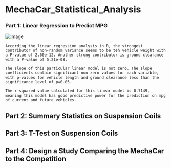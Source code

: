 # MechaCar_Statistical_Analysis
### Part 1: Linear Regression to Predict MPG

   ![image](https://user-images.githubusercontent.com/111200771/215296608-13ff20bb-1541-4537-8784-a795be9e8bba.png)


    According the linear regression analysis in R, the strongest contributor of non-random variance seems to be teh vehicle weight with a P-value of 2.60e-12. Another strong contributor is ground clearance with a P-value of 5.21e-08. 

    The slope of this particular linear model is not zero. The slope coefficients contain significant non zero values for each variable, with p-values for vehicle length and ground clearance less than the significance level of p=0.05. 

    The r-squared value calculated for this linear model is 0.7149, meaning this model has good predictive power for the prediction on mpg of current and future vehicles.
    
## Part 2: Summary Statistics on Suspension Coils

## Part 3: T-Test on Suspension Coils

## Part 4: Design a Study Comparing the MechaCar to the Competition
